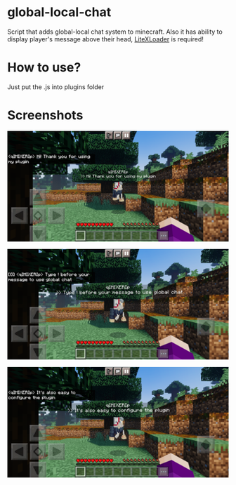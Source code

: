 # global-local-chat
Script that adds global-local chat system to minecraft. Also it has ability to display player's message above their head, [LiteXLoader](https://github.com/LiteLDev/LiteXLoader "LiteXLoader") is required!
# How to use?
Just put the .js into plugins folder
# Screenshots
![pic1](https://raw.githubusercontent.com/Development-studio/global-local-chat/main/pics/pic1.png)

![pic2](https://raw.githubusercontent.com/Development-studio/global-local-chat/main/pics/pic2.png)

![pic3](https://raw.githubusercontent.com/Development-studio/global-local-chat/main/pics/pic3.png)
